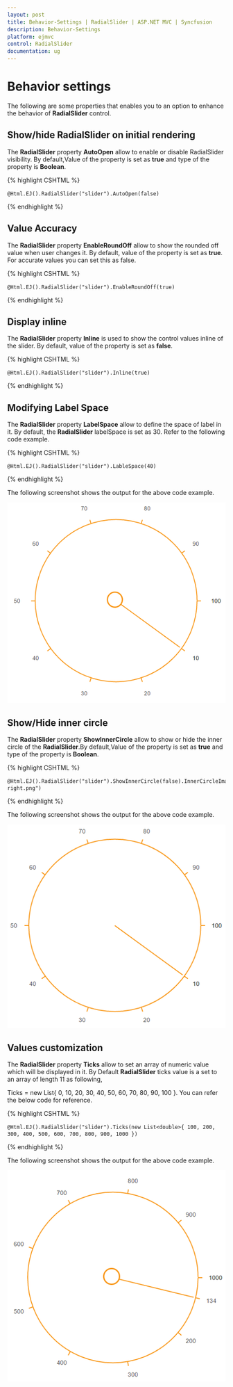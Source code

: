 ```yaml
---
layout: post
title: Behavior-Settings | RadialSlider | ASP.NET MVC | Syncfusion
description: Behavior-Settings
platform: ejmvc
control: RadialSlider
documentation: ug
---
```

# Behavior settings

The following are some properties that enables you to an option to enhance the behavior of **RadialSlider** control.

##  Show/hide RadialSlider on initial rendering 

The **RadialSlider** property **AutoOpen** allow to enable or disable RadialSlider visibility. By default,Value of the property is set as **true** and type of the property is **Boolean**.

{% highlight CSHTML %}

    @Html.EJ().RadialSlider("slider").AutoOpen(false) 
    
{% endhighlight %}

## Value Accuracy 

The **RadialSlider** property **EnableRoundOff** allow  to show  the rounded off value when user changes it. By default, value of the property is set as **true**. For accurate values you can set this as false.

{% highlight CSHTML %}

    @Html.EJ().RadialSlider("slider").EnableRoundOff(true)

{% endhighlight %}

## Display inline

The **RadialSlider** property **Inline** is used to show the control values inline of the slider. By default, value of the property is set as **false**.

{% highlight CSHTML %}

    @Html.EJ().RadialSlider("slider").Inline(true)

{% endhighlight %}

## Modifying Label Space 

The **RadialSlider** property **LabelSpace** allow to define the space of label in it. By default, the **RadialSlider** labelSpace is set as 30. Refer to the following code example.

{% highlight CSHTML %}

    @Html.EJ().RadialSlider("slider").LableSpace(40)

{% endhighlight %}

The following screenshot shows the output for the above code example.

![](Behavior-settings_images\Behavior-settings_images_img1.png)

## Show/Hide inner circle

The **RadialSlider** property **ShowInnerCircle** allow to show  or hide  the inner circle of  the **RadialSlider**.By default,Value of the property is set as **true** and type of the property is **Boolean**.

{% highlight CSHTML %}

    @Html.EJ().RadialSlider("slider").ShowInnerCircle(false).InnerCircleImageUrl("../images/radialslider/chevron-right.png")

{% endhighlight %}

The following screenshot shows the output for the above code example.

![](Behavior-settings_images\Behavior-settings_images_img2.png)

## Values customization

The **RadialSlider** property **Ticks** allow to set an array of numeric value which will be displayed in it. By Default **RadialSlider** ticks value is a set to an array of length 11 as following,

Ticks = new List<double>{ 0, 10, 20, 30, 40, 50, 60, 70, 80, 90, 100 }. You can refer the below code for reference.

{% highlight CSHTML %}

    @Html.EJ().RadialSlider("slider").Ticks(new List<double>{ 100, 200, 300, 400, 500, 600, 700, 800, 900, 1000 })

{% endhighlight %}


The following screenshot shows the output for the above code example.

![](Behavior-settings_images\Behavior-settings_images_img3.png)

